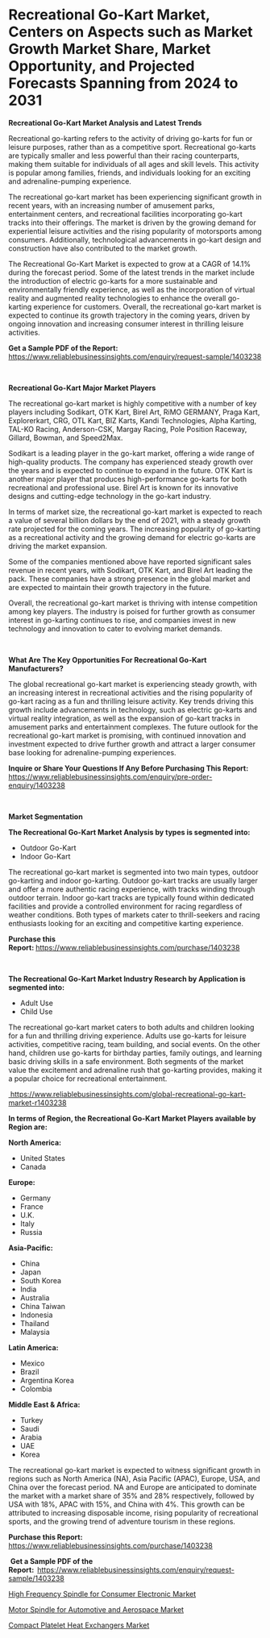 <p><h1>Recreational Go-Kart Market, Centers on Aspects such as Market Growth Market Share, Market Opportunity, and Projected Forecasts Spanning from 2024 to 2031</h1></p><p><strong>Recreational Go-Kart Market Analysis and Latest Trends</strong></p>
<p><p>Recreational go-karting refers to the activity of driving go-karts for fun or leisure purposes, rather than as a competitive sport. Recreational go-karts are typically smaller and less powerful than their racing counterparts, making them suitable for individuals of all ages and skill levels. This activity is popular among families, friends, and individuals looking for an exciting and adrenaline-pumping experience.</p><p>The recreational go-kart market has been experiencing significant growth in recent years, with an increasing number of amusement parks, entertainment centers, and recreational facilities incorporating go-kart tracks into their offerings. The market is driven by the growing demand for experiential leisure activities and the rising popularity of motorsports among consumers. Additionally, technological advancements in go-kart design and construction have also contributed to the market growth.</p><p>The Recreational Go-Kart Market is expected to grow at a CAGR of 14.1% during the forecast period. Some of the latest trends in the market include the introduction of electric go-karts for a more sustainable and environmentally friendly experience, as well as the incorporation of virtual reality and augmented reality technologies to enhance the overall go-karting experience for customers. Overall, the recreational go-kart market is expected to continue its growth trajectory in the coming years, driven by ongoing innovation and increasing consumer interest in thrilling leisure activities.</p></p>
<p><strong>Get a Sample PDF of the Report:&nbsp;</strong> <a href="https://www.reliablebusinessinsights.com/enquiry/request-sample/1403238">https://www.reliablebusinessinsights.com/enquiry/request-sample/1403238</a></p>
<p>&nbsp;</p>
<p><strong>Recreational Go-Kart Major Market Players</strong></p>
<p><p>The recreational go-kart market is highly competitive with a number of key players including Sodikart, OTK Kart, Birel Art, RiMO GERMANY, Praga Kart, Explorerkart, CRG, OTL Kart, BIZ Karts, Kandi Technologies, Alpha Karting, TAL-KO Racing, Anderson-CSK, Margay Racing, Pole Position Raceway, Gillard, Bowman, and Speed2Max.</p><p>Sodikart is a leading player in the go-kart market, offering a wide range of high-quality products. The company has experienced steady growth over the years and is expected to continue to expand in the future. OTK Kart is another major player that produces high-performance go-karts for both recreational and professional use. Birel Art is known for its innovative designs and cutting-edge technology in the go-kart industry.</p><p>In terms of market size, the recreational go-kart market is expected to reach a value of several billion dollars by the end of 2021, with a steady growth rate projected for the coming years. The increasing popularity of go-karting as a recreational activity and the growing demand for electric go-karts are driving the market expansion.</p><p>Some of the companies mentioned above have reported significant sales revenue in recent years, with Sodikart, OTK Kart, and Birel Art leading the pack. These companies have a strong presence in the global market and are expected to maintain their growth trajectory in the future.</p><p>Overall, the recreational go-kart market is thriving with intense competition among key players. The industry is poised for further growth as consumer interest in go-karting continues to rise, and companies invest in new technology and innovation to cater to evolving market demands.</p></p>
<p>&nbsp;</p>
<p><strong>What Are The Key Opportunities For Recreational Go-Kart Manufacturers?</strong></p>
<p><p>The global recreational go-kart market is experiencing steady growth, with an increasing interest in recreational activities and the rising popularity of go-kart racing as a fun and thrilling leisure activity. Key trends driving this growth include advancements in technology, such as electric go-karts and virtual reality integration, as well as the expansion of go-kart tracks in amusement parks and entertainment complexes. The future outlook for the recreational go-kart market is promising, with continued innovation and investment expected to drive further growth and attract a larger consumer base looking for adrenaline-pumping experiences.</p></p>
<p><strong>Inquire or Share Your Questions If Any Before Purchasing This Report:</strong> <a href="https://www.reliablebusinessinsights.com/enquiry/pre-order-enquiry/1403238">https://www.reliablebusinessinsights.com/enquiry/pre-order-enquiry/1403238</a></p>
<p>&nbsp;</p>
<p><strong>Market Segmentation</strong></p>
<p><strong>The Recreational Go-Kart Market Analysis by types is segmented into:</strong></p>
<p><ul><li>Outdoor Go-Kart</li><li>Indoor Go-Kart</li></ul></p>
<p><p>The recreational go-kart market is segmented into two main types, outdoor go-karting and indoor go-karting. Outdoor go-kart tracks are usually larger and offer a more authentic racing experience, with tracks winding through outdoor terrain. Indoor go-kart tracks are typically found within dedicated facilities and provide a controlled environment for racing regardless of weather conditions. Both types of markets cater to thrill-seekers and racing enthusiasts looking for an exciting and competitive karting experience.</p></p>
<p><strong>Purchase this Report:&nbsp;</strong><a href="https://www.reliablebusinessinsights.com/purchase/1403238">https://www.reliablebusinessinsights.com/purchase/1403238</a></p>
<p>&nbsp;</p>
<p><strong>The Recreational Go-Kart Market Industry Research by Application is segmented into:</strong></p>
<p><ul><li>Adult Use</li><li>Child Use</li></ul></p>
<p><p>The recreational go-kart market caters to both adults and children looking for a fun and thrilling driving experience. Adults use go-karts for leisure activities, competitive racing, team building, and social events. On the other hand, children use go-karts for birthday parties, family outings, and learning basic driving skills in a safe environment. Both segments of the market value the excitement and adrenaline rush that go-karting provides, making it a popular choice for recreational entertainment.</p></p>
<p><a href="https://www.reliablebusinessinsights.com/global-recreational-go-kart-market-r1403238">&nbsp;https://www.reliablebusinessinsights.com/global-recreational-go-kart-market-r1403238</a></p>
<p><strong>In terms of Region, the Recreational Go-Kart Market Players available by Region are:</strong></p>
<p>
    <p> <strong> North America: </strong>
        <ul>
            <li>United States</li>
            <li>Canada</li>
        </ul>
        </p> 
    <p> <strong> Europe: </strong>
        <ul>
            <li>Germany</li>
            <li>France</li>
            <li>U.K.</li>
            <li>Italy</li>
            <li>Russia</li>
        </ul>
        </p> 
    <p> <strong> Asia-Pacific: </strong>
        <ul>
            <li>China</li>
            <li>Japan</li>
            <li>South Korea</li>
            <li>India</li>
            <li>Australia</li>
            <li>China Taiwan</li>
            <li>Indonesia</li>
            <li>Thailand</li>
            <li>Malaysia</li>
        </ul>
        </p> 
    <p> <strong> Latin America: </strong>
        <ul>
            <li>Mexico</li>
            <li>Brazil</li>
            <li>Argentina Korea</li>
            <li>Colombia</li>
        </ul>
        </p> 
    <p> <strong> Middle East & Africa: </strong>
        <ul>
            <li>Turkey</li>
            <li>Saudi</li>
            <li>Arabia</li>
            <li>UAE</li>
            <li>Korea</li>
        </ul>
    </p>
    </p>
<p><p>The recreational go-kart market is expected to witness significant growth in regions such as North America (NA), Asia Pacific (APAC), Europe, USA, and China over the forecast period. NA and Europe are anticipated to dominate the market with a market share of 35% and 28% respectively, followed by USA with 18%, APAC with 15%, and China with 4%. This growth can be attributed to increasing disposable income, rising popularity of recreational sports, and the growing trend of adventure tourism in these regions.</p></p>
<p><strong>Purchase this Report: </strong><a href="https://www.reliablebusinessinsights.com/purchase/1403238">https://www.reliablebusinessinsights.com/purchase/1403238</a></p>
<p>&nbsp;<strong>Get a Sample PDF of the Report:&nbsp;&nbsp;</strong><a href="https://www.reliablebusinessinsights.com/enquiry/request-sample/1403238">https://www.reliablebusinessinsights.com/enquiry/request-sample/1403238</a></p>
<p><strong></strong></p>
<p><p><a href="https://medium.com/@felipestehr/high-frequency-spindle-for-consumer-electronic-market-trends-and-analysis-opportunities-and-d608fe2f1117">High Frequency Spindle for Consumer Electronic Market</a></p><p><a href="https://medium.com/@babymorar/global-motor-spindle-for-automotive-and-aerospace-market-exploring-market-share-market-trends-a01b003cd109">Motor Spindle for Automotive and Aerospace Market</a></p><p><a href="https://github.com/juancolorado15/Market-Research-Report-List-3/blob/main/compact-platelet-heat-exchangers-market.md">Compact Platelet Heat Exchangers Market</a></p></p>